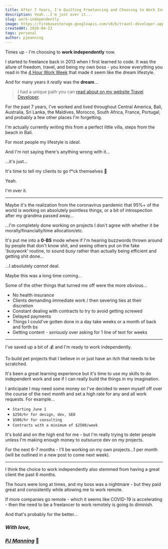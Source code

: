 ```yaml
---
title: After 7 Years, I'm Quitting Freelancing and Choosing to Work Independently
description: Yeah...I'm just over it...
slug: work-independently
image: https://firebasestorage.googleapis.com/v0/b/travel-developer.appspot.com/o/posts%2Fwork-independently%2Fwork-independently-1.jpg?alt=media&token=5197e693-d9e4-4c78-94f8-3d8efff02138
createdAt: 2020-04-23
tags: personal
author: pjmanning
---
```


Times up - I'm choosing to **work independently** now.

I started to freelance back in 2013 when I first learned to code. It was the allure of freedom, travel, and being my own boss - you know everything you read in the [4 Hour Work Week](https://amzn.to/2VTeO6n) that made it seem like the dream lifestyle.

And for many years it _really_ was the **dream**...

> I had a unique path you can [read about on my website Travel Developer](https://www.traveldeveloper.com/phil-manning-digital-nomad/).

For the past 7 years, I've worked and lived throughout Central America, Bali, Australia, Sri Lanka, the Maldives, Morocco, South Africa, France, Portugal, and probably a few other places I'm forgetting.

I'm actually currently writing this from a perfect little villa, steps from the beach in Bali.

For most people my lifestyle is _ideal_.

And I'm not saying there's anything wrong with it...

...it's just...

It's time to tell my clients to go f\*ck themselves 🖕

Yeah.

I'm over it.

---

Maybe it's the realization from the coronavirus pandemic that 95%+ of the world is working on absolutely pointless things, or a bit of introspection after my grandma passed away...

...I'm completely done working on projects I don't agree with whether it be morally/financially/time allocation/etc.

It's put me into a **0-BS** mode where if I'm hearing buzzwords thrown around by people that don't know shit, and seeing others put on the fake '_busywork_' routine, to sound _busy_ rather than actually being efficient and getting shit done...

...I absolutely _cannot_ deal.

Maybe this was a long time coming...

Some of the other things that turned me off were the more obvious...

-   No health insurance
-   Clients demanding immediate work / then severing ties at their discretion
-   Constant dealing with contracts to try to avoid getting screwed
-   Delayed payments
-   Things I could've gotten done in a day take weeks or a month of back and forth bs
-   Getting content - _seriously_ over asking for 1 line of text for weeks

---

I've saved up a bit of 💰 and I'm ready to work independently.

To build pet projects that I believe in or just have an itch that needs to be scratched.

It's been a great learning experience but it's time to use my skills to do independent work and see if I can really build the things in my imagination.

I anticipate I may need some money so I've decided to ween myself off over the course of the next month and set a high rate for any and all work requests. For example...

-   `Starting June 1`
-   `$250/hr for design, dev, SEO`
-   `$500/hr for consulting`
-   `Contracts with a minimum of $2500/week`

It's bold and on the high end for me - but I'm really trying to deter people unless I'm making enough money to outsource dev on my projects.

For the next 6-7 months - I'll be working on my own projects...1 per month (will be outlined in a new post to come next week).

---

I think the choice to work independently also stemmed from having a great client the past 6 months.

The hours were long at times, and my boss was a nightmare - but they paid great and consistently while allowing me to work remote.

If more companies go remote - which it seems like COVID-19 is accelerating - then the need to be a freelancer to work remotely is going to diminish.

And that's probably for the better...

### _With love,_

### [_PJ Manning_](https://twitter.com/pj_manning) 🖕
